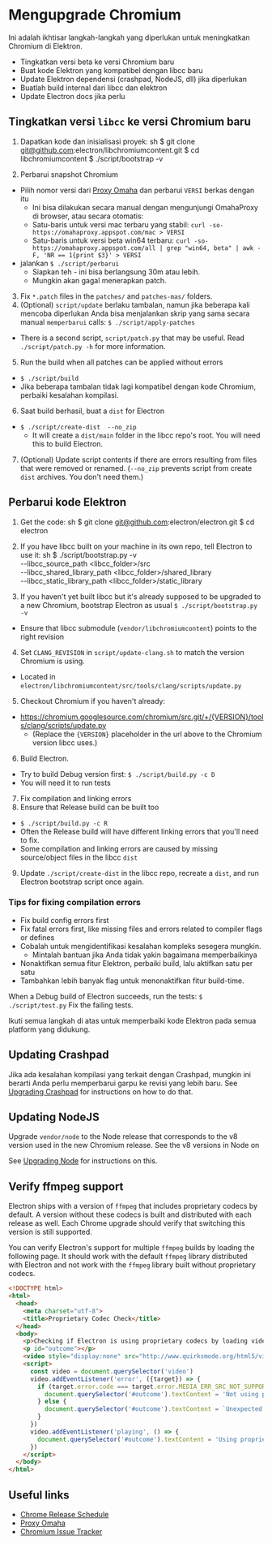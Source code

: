 # Mengupgrade Chromium

Ini adalah ikhtisar langkah-langkah yang diperlukan untuk meningkatkan Chromium di Elektron.

- Tingkatkan versi beta ke versi Chromium baru
- Buat kode Elektron yang kompatibel dengan libcc baru
- Update Elektron dependensi (crashpad, NodeJS, dll) jika diperlukan
- Buatlah build internal dari libcc dan elektron
- Update Electron docs jika perlu

## Tingkatkan versi `libcc` ke versi Chromium baru

1. Dapatkan kode dan inisialisasi proyek: 
      sh
      $ git clone git@github.com:electron/libchromiumcontent.git
      $ cd libchromiumcontent
      $ ./script/bootstrap -v

2. Perbarui snapshot Chromium 
  - Pilih nomor versi dari [Proxy Omaha](https://omahaproxy.appspot.com/) dan perbarui `VERSI` berkas dengan itu 
    - Ini bisa dilakukan secara manual dengan mengunjungi OmahaProxy di browser, atau secara otomatis:
    - Satu-baris untuk versi mac terbaru yang stabil: `curl -so- https://omahaproxy.appspot.com/mac > VERSI`
    - Satu-baris untuk versi beta win64 terbaru: `curl -so- https://omahaproxy.appspot.com/all | grep "win64, beta" | awk -F, 'NR == 1{print $3}' > VERSI`
  - jalankan `$ ./script/perbarui` 
    - Siapkan teh - ini bisa berlangsung 30m atau lebih.
    - Mungkin akan gagal menerapkan patch.
3. Fix `*.patch` files in the `patches/` and `patches-mas/` folders.
4. (Optional) `script/update` berlaku tambalan, namun jika beberapa kali mencoba diperlukan Anda bisa menjalankan skrip yang sama secara manual `memperbarui` calls: `$ ./script/apply-patches` 
  - There is a second script, `script/patch.py` that may be useful. Read `./script/patch.py -h` for more information.
5. Run the build when all patches can be applied without errors 
  - `$ ./script/build`
  - Jika beberapa tambalan tidak lagi kompatibel dengan kode Chromium, perbaiki kesalahan kompilasi.
6. Saat build berhasil, buat a `dist` for Electron 
  - `$ ./script/create-dist  --no_zip` 
    - It will create a `dist/main` folder in the libcc repo's root. You will need this to build Electron.
7. (Optional) Update script contents if there are errors resulting from files that were removed or renamed. (`--no_zip` prevents script from create `dist` archives. You don't need them.)

## Perbarui kode Elektron

1. Get the code: 
      sh
      $ git clone git@github.com:electron/electron.git
      $ cd electron

2. If you have libcc built on your machine in its own repo, tell Electron to use it: 
      sh
      $ ./script/bootstrap.py -v \
        --libcc_source_path <libcc_folder>/src \
        --libcc_shared_library_path <libcc_folder>/shared_library \
        --libcc_static_library_path <libcc_folder>/static_library

3. If you haven't yet built libcc but it's already supposed to be upgraded to a new Chromium, bootstrap Electron as usual `$ ./script/bootstrap.py -v`
  
  - Ensure that libcc submodule (`vendor/libchromiumcontent`) points to the right revision

4. Set `CLANG_REVISION` in `script/update-clang.sh` to match the version Chromium is using.
  
  - Located in `electron/libchromiumcontent/src/tools/clang/scripts/update.py`

5. Checkout Chromium if you haven't already:
  
  - https://chromium.googlesource.com/chromium/src.git/+/{VERSION}/tools/clang/scripts/update.py 
    - (Replace the `{VERSION}` placeholder in the url above to the Chromium version libcc uses.)
6. Build Electron. 
  - Try to build Debug version first: `$ ./script/build.py -c D`
  - You will need it to run tests
7. Fix compilation and linking errors
8. Ensure that Release build can be built too 
  - `$ ./script/build.py -c R`
  - Often the Release build will have different linking errors that you'll need to fix.
  - Some compilation and linking errors are caused by missing source/object files in the libcc `dist`
9. Update `./script/create-dist` in the libcc repo, recreate a `dist`, and run Electron bootstrap script once again.

### Tips for fixing compilation errors

- Fix build config errors first
- Fix fatal errors first, like missing files and errors related to compiler flags or defines
- Cobalah untuk mengidentifikasi kesalahan kompleks sesegera mungkin. 
  - Mintalah bantuan jika Anda tidak yakin bagaimana memperbaikinya
- Nonaktifkan semua fitur Elektron, perbaiki build, lalu aktifkan satu per satu
- Tambahkan lebih banyak flag untuk menonaktifkan fitur build-time.

When a Debug build of Electron succeeds, run the tests: `$ ./script/test.py` Fix the failing tests.

Ikuti semua langkah di atas untuk memperbaiki kode Elektron pada semua platform yang didukung.

## Updating Crashpad

Jika ada kesalahan kompilasi yang terkait dengan Crashpad, mungkin ini berarti Anda perlu memperbarui garpu ke revisi yang lebih baru. See [Upgrading Crashpad](https://github.com/electron/electron/tree/master/docs/development/upgrading-crashpad.md) for instructions on how to do that.

## Updating NodeJS

Upgrade `vendor/node` to the Node release that corresponds to the v8 version used in the new Chromium release. See the v8 versions in Node on

See [Upgrading Node](https://github.com/electron/electron/tree/master/docs/development/upgrading-node.md) for instructions on this.

## Verify ffmpeg support

Electron ships with a version of `ffmpeg` that includes proprietary codecs by default. A version without these codecs is built and distributed with each release as well. Each Chrome upgrade should verify that switching this version is still supported.

You can verify Electron's support for multiple `ffmpeg` builds by loading the following page. It should work with the default `ffmpeg` library distributed with Electron and not work with the `ffmpeg` library built without proprietary codecs.

```html
<!DOCTYPE html>
<html>
  <head>
    <meta charset="utf-8">
    <title>Proprietary Codec Check</title>
  </head>
  <body>
    <p>Checking if Electron is using proprietary codecs by loading video from http://www.quirksmode.org/html5/videos/big_buck_bunny.mp4</p>
    <p id="outcome"></p>
    <video style="display:none" src="http://www.quirksmode.org/html5/videos/big_buck_bunny.mp4" autoplay></video>
    <script>
      const video = document.querySelector('video')
      video.addEventListener('error', ({target}) => {
        if (target.error.code === target.error.MEDIA_ERR_SRC_NOT_SUPPORTED) {
          document.querySelector('#outcome').textContent = 'Not using proprietary codecs, video emitted source not supported error event.'
        } else {
          document.querySelector('#outcome').textContent = `Unexpected error: ${target.error.code}`
        }
      })
      video.addEventListener('playing', () => {
        document.querySelector('#outcome').textContent = 'Using proprietary codecs, video started playing.'
      })
    </script>
  </body>
</html>
```

## Useful links

- [Chrome Release Schedule](https://www.chromium.org/developers/calendar)
- [Proxy Omaha](http://omahaproxy.appspot.com)
- [Chromium Issue Tracker](https://bugs.chromium.org/p/chromium)